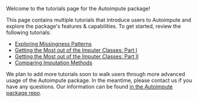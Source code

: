 Welcome to the tutorials page for the Autoimpute package!

This page contains multiple tutorials that introduce users to Autoimpute and explore the package's features & capabilities. To get started, review the following tutorials:  

* [Exploring Missingness Patterns](exploring-missingness.html)  
* [Getting the Most out of the Imputer Classes: Part I](imputer-mechanics-I)
* [Getting the Most out of the Imputer Classes: Part II](https://github.com/kearnz/autoimpute-tutorials/blob/master/tutorials/imputer_mechanics_II.ipynb)  
* [Comparing Imputation Methods](https://github.com/kearnz/autoimpute-tutorials/blob/master/tutorials/comparing_imputation_methods.ipynb)   


We plan to add more tutorials soon to walk users through more advanced usage of the Autoimpute package. In the meantime, please contact us if you have any questions. Our information can be found [in the Autoimpute package repo](https://github.com/kearnz/autoimpute/blob/master/AUTHORS.rst).